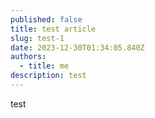 ```yaml
---
published: false
title: test article
slug: test-1
date: 2023-12-30T01:34:05.840Z
authors:
  - title: me
description: test
---
```

test